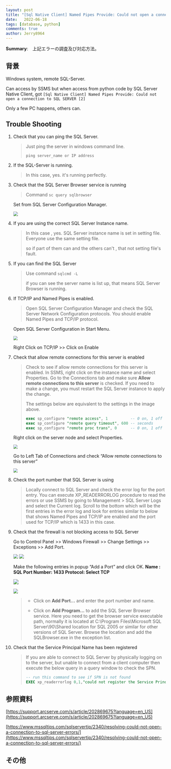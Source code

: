 ```yaml
---
layout: post
title: "[Sql Native Client] Named Pipes Provide: Could not open a connection to SQL SERVER [2]"
date:   2022-06-18
tags: [database, python]
comments: true
author: Jerry8964
---
```




**Summary**:　上記エラーの調査及び対応方法。

## 背景

Windows system, remote SQL-Server. 

Can access by SSMS but when access from python code by SQL Server Native Client, got `[Sql Native Client] Named Pipes Provide: Could not open a connection to SQL SERVER [2]`

Only a few PC happens, others can.



## Trouble Shooting

1. Check that you can ping the SQL Server.

   > Just ping the server in windows command line. 
   >
   > `ping server_name or IP address`

2. If the SQL-Server is running. 

   > In this case, yes. it's running perfectly.

3. Check that the SQL Server Browser service is running

   > Command `sc query sqlbrowser`

   Set from SQL Server Configuration Manager.

   <img src="https://github.com/jerry8964/jerry8964.github.io/blob/main/images/SqlServerConfigurationManager.jpg?raw=true" style="zoom:90%;" />

4. If you are using the correct SQL Server Instance name.

   > In this case , yes. SQL Server instance name is set in setting file. Everyone use the same setting file.
   >
   > so if part of them can and the others can't , that not setting file's fault.

5. If you can find  the SQL Server

   > Use command `sqlcmd -L`
   >
   > if you can see the server name is list up, that means SQL Server Browser is running.

6. If TCP/IP and Named Pipes is enabled.

   > Open SQL Server Configuration Manager and check the SQL Server Network Configuration protocols. You should enable Named Pipes and TCP/IP protocol.

   Open SQL Server Configuration in Start Menu.

   <img src="https://github.com/jerry8964/jerry8964.github.io/blob/main/images/SqlServerConfigurationManagerInStartMenu.jpg?raw=true" style="zoom:80%;" />

   Right Click on TCP/IP >> Click on Enable

7. Check that allow remote connections for this server is enabled

   > Check to see if allow remote connections for this server is enabled. In SSMS, right click on the instance name and select Properties. Go to the Connections tab and make sure **Allow remote connections to this server** is checked. If you need to make a change, you must restart the SQL Server instance to apply the change.
   >
   > The settings below are equivalent to the settings in the image above.
   >
   > ```sql
   > exec sp_configure "remote access", 1          -- 0 on, 1 off
   > exec sp_configure "remote query timeout", 600 -- seconds
   > exec sp_configure "remote proc trans", 0      -- 0 on, 1 off
   > ```

   Right click on the server node and select Properties.

   <img src="https://github.com/jerry8964/jerry8964.github.io/blob/main/images/SqlServerProperty.jpg?raw=true" style="zoom:80%;" />

   Go to Left Tab of Connections and check “Allow remote connections to this server”

   <img src="https://github.com/jerry8964/jerry8964.github.io/blob/main/images/AllowRemoteConnection.jpg?raw=true" style="zoom:80%;" />

8. Check the port number that SQL Server is using

   >  Locally connect to SQL Server and check the error log for the port entry. You can execute XP_READERRORLOG procedure to read the errors or use SSMS by going to Management > SQL Server Logs and select the Current log. Scroll to the bottom which will be the first entries in the error log and look for entries similar to below that shows Named Pipes and TCP/IP are enabled and the port used for TCP/IP which is 1433 in this case.

9. Check that the firewall is not blocking access to SQL Server

   Go to Control Panel >> Windows Firewall >> Change Settings >> Exceptions >> Add Port. 

   <img src="https://github.com/jerry8964/jerry8964.github.io/blob/main/images/WindowsFirewall.JPG?raw=true" style="zoom:90%;" />

   <img src="https://github.com/jerry8964/jerry8964.github.io/blob/main/images/WindowsFirewallSettings.jpg?raw=true" style="zoom:90%;" />

   Make the following entries in popup “Add a Port” and click OK.
   **Name : SQL
   Port Number: 1433
   Protocol: Select TCP**

   ![](https://github.com/jerry8964/jerry8964.github.io/blob/main/images/AddaPort.jpg?raw=true)

   <img src="https://github.com/jerry8964/jerry8964.github.io/blob/main/images/AddPortResult.jpg?raw=true" style="zoom:90%;" />

   > - Click on **Add Port...** and enter the port number and name.
   >
   > - Click on **Add Program...** to add the SQL Server Browser service. Here you need to get the browser service executable path, normally it is located at C:\Program Files\Microsoft SQL Server\90\Shared location for SQL 2005 or similar for other versions of SQL Server. Browse the location and add the SQLBrowser.exe in the exception list.
   >
   >   

10. Check that the Service Principal Name has been registered

    > If you are able to connect to SQL Server by physically logging on to the server, but unable to connect from a client computer then execute the below query in a query window to check the SPN.
    >
    > ```sql
    > -- run this command to see if SPN is not found
    > EXEC xp_readerrorlog 0,1,"could not register the Service Principal Name",Null
    > ```
    >
    > 

## 参照資料

[https://support.arcserve.com/s/article/202869675?language=en_US](https://support.arcserve.com/s/article/202869675?language=en_US)

[https://www.mssqltips.com/sqlservertip/2340/resolving-could-not-open-a-connection-to-sql-server-errors/](https://www.mssqltips.com/sqlservertip/2340/resolving-could-not-open-a-connection-to-sql-server-errors/)



## その他

